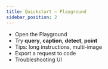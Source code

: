 ```yaml
---
title: Quickstart — Playground
sidebar_position: 2
---
```


- Open the Playground
- Try **query**, **caption**, **detect**, **point**
- Tips: long instructions, multi-image
- Export a request to code
- Troubleshooting UI
